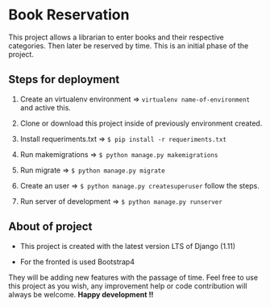 # Book Reservation

This project allows a librarian to enter books and their respective categories. Then later be reserved by time. This is an initial phase of the project.

## Steps for deployment

1. Create an virtualenv environment => ```virtualenv name-of-environment``` and active this.

2. Clone or download this project inside of previously environment created.

3. Install requeriments.txt => ```$ pip install -r requeriments.txt```

4. Run makemigrations => ```$ python manage.py makemigrations```

5. Run migrate => ```$ python manage.py migrate```

6. Create an user => ```$ python manage.py createsuperuser``` follow the steps.

7. Run server of development => ```$ python manage.py runserver```

## About of project

* This project is created with the latest version LTS of Django (1.11)

* For the fronted is used Bootstrap4

They will be adding new features with the passage of time. Feel free to use this project as you wish, any improvement help or code contribution will always be welcome.
**Happy development !!**
